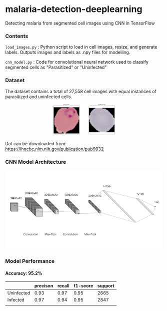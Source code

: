 # malaria-detection-deeplearning
Detecting malaria from segmented cell images using CNN in TensorFlow

### Contents

`load_images.py` : Python script to load in cell images, resize, and generate labels. Outputs images and labels as .npy files for modelling.

`cnn_model.py` : Code for convolutional neural network used to classify segmented cells as "Parasitized" or "Uninfected"


### Dataset

The dataset contains a total of 27,558 cell images with equal instances of parasitized and uninfected cells.

<p align="center">
<img src="cell.png" width="200">
</p>

Dat can be downloaded from: https://lhncbc.nlm.nih.gov/publication/pub9932

### CNN Model Architecture

<p align="center">
<img src="model_architecture.png">
</p>

### Model Performance

#### Accuracy: 95.2%

|            | precison | recall | f1-score | support |
|------------|----------|--------|----------|---------|
| Uninfected | 0.93     | 0.97   | 0.95     | 2665    |
| Infected   | 0.97     | 0.94   | 0.95     | 2847    |
|            |          |        |          |         |
